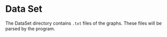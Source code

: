 # Data Set

The DataSet directory contains `.txt` files of the graphs. These files will be parsed by the program.
